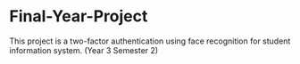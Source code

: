 # Final-Year-Project
This project is a two-factor authentication using face recognition for student information system. (Year 3 Semester 2)

